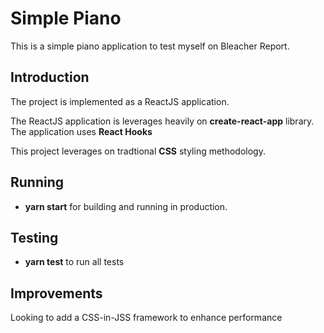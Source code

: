 # Simple Piano

This is a simple piano application to test myself on Bleacher Report.

## Introduction

The project is implemented as a ReactJS application.

The ReactJS application is leverages heavily on **create-react-app** library. The application uses **React Hooks**

This project leverages on tradtional **CSS** styling methodology.

## Running

-   **yarn start** for building and running in production.

## Testing

-   **yarn test** to run all tests

## Improvements

Looking to add a CSS-in-JSS framework to enhance performance
